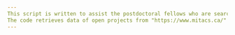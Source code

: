 ```yaml
---
This script is written to assist the postdoctoral fellows who are searching for open projects at Mitac program site.
The code retrieves data of open projects from "https://www.mitacs.ca/" and puts the results in a CSV or into a mydb/SQL data base.
---
```


